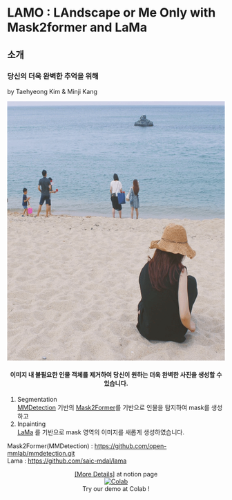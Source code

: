 # LAMO : LAndscape or Me Only with Mask2former and LaMa
## 소개
### 당신의 더욱 완벽한 추억을 위해
by Taehyeong Kim & Minji Kang    
    
<div align="center">
<p align"center"><img src="/image/demo.gif" width="600" height="600"></p>

#### 이미지 내 불필요한 인물 객체를 제거하여 당신이 원하는 더욱 완벽한 사진을 생성할 수 있습니다.
</div>

1. Segmentation  
    [MMDetection](https://github.com/open-mmlab/mmdetection) 기반의 [Mask2Former](https://github.com/open-mmlab/mmdetection/tree/master/configs/mask2former)를 기반으로 인물을 탐지하여 mask를 생성하고  
2. Inpainting  
    [LaMa](https://github.com/saic-mdal/lama) 를 기반으로 mask 영역의 이미지를 새롭게 생성하였습니다.

Mask2Former(MMDetection) : https://github.com/open-mmlab/mmdetection.git  
Lama : https://github.com/saic-mdal/lama  

<div align="center">

[[More Details]](https://wry-phalange-187.notion.site/LAMO-218edf4f99fd4574b176a2c4371b345f) at notion page  
[![Colab](https://colab.research.google.com/assets/colab-badge.svg)](https://colab.research.google.com/drive/13LhTvB7RF2e5_JNEcdVgZRLmQLt7eBQJ?usp=sharing)   
Try our demo at Colab !
</div>
